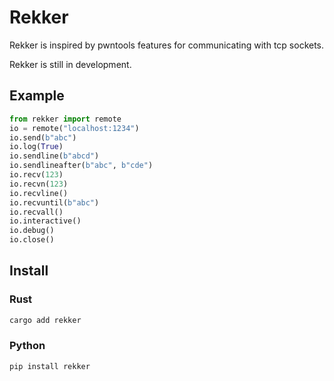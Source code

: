 # Rekker

Rekker is inspired by pwntools features for communicating with tcp sockets. 

Rekker is still in development.

## Example
```python
from rekker import remote
io = remote("localhost:1234")
io.send(b"abc")
io.log(True)
io.sendline(b"abcd")
io.sendlineafter(b"abc", b"cde")
io.recv(123)
io.recvn(123)
io.recvline()
io.recvuntil(b"abc")
io.recvall()
io.interactive()
io.debug()
io.close()
```
## Install
### Rust
```bash
cargo add rekker
```
### Python
```bash
pip install rekker
```
